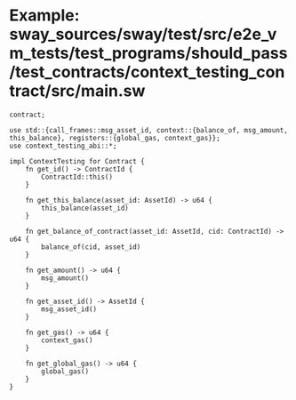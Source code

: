 # Example: sway_sources/sway/test/src/e2e_vm_tests/test_programs/should_pass/test_contracts/context_testing_contract/src/main.sw

```sway
contract;

use std::{call_frames::msg_asset_id, context::{balance_of, msg_amount, this_balance}, registers::{global_gas, context_gas}};
use context_testing_abi::*;

impl ContextTesting for Contract {
    fn get_id() -> ContractId {
        ContractId::this()
    }

    fn get_this_balance(asset_id: AssetId) -> u64 {
        this_balance(asset_id)
    }

    fn get_balance_of_contract(asset_id: AssetId, cid: ContractId) -> u64 {
        balance_of(cid, asset_id)
    }

    fn get_amount() -> u64 {
        msg_amount()
    }

    fn get_asset_id() -> AssetId {
        msg_asset_id()
    }

    fn get_gas() -> u64 {
        context_gas()
    }

    fn get_global_gas() -> u64 {
        global_gas()
    }
}

```
